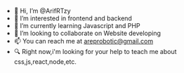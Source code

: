 - 👋 Hi, I’m @ArifRTzy
- 👀 I’m interested in frontend and backend
- 🌱 I’m currently learning Javascript and PHP
- 💞️ I’m looking to collaborate on Website developing
- 📫 You can reach me at areprobotic@gmail.com
- 🔍 Right now,i'm looking for your help to teach me about css,js,react,node,etc.

<!---
ArifRTzy/ArifRTzy is a ✨ special ✨ repository because its `README.md` (this file) appears on your GitHub profile.
You can click the Preview link to take a look at your changes.
--->
